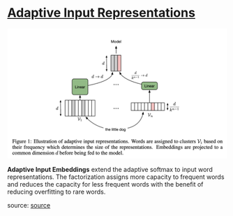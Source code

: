 # [Adaptive Input Representations](https://paperswithcode.com/method/adaptive-input-representations)
![](./img/Screen_Shot_2020-05-31_at_1.34.39_PM.png)

**Adaptive Input Embeddings** extend the adaptive softmax to input word representations. The factorization assigns more capacity to frequent words and reduces the capacity for less frequent words with the benefit of reducing overfitting to rare words.

source: [source](http://arxiv.org/abs/1809.10853v3)
